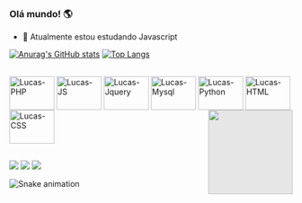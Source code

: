 ### Olá mundo! 🌎

<!--
**lucascaj/lucascaj** is a ✨ _special_ ✨ repository because its `README.md` (this file) appears on your GitHub profile.

Here are some ideas to get you started:

- 🔭 I’m currently working on ...
- 🌱 I’m currently learning ...
- 👯 I’m looking to collaborate on ...
- 🤔 I’m looking for help with ...
- 💬 Ask me about ...
- 📫 How to reach me: ...
- 😄 Pronouns: ...
- ⚡ Fun fact: ...
-->

- 🌱 Atualmente estou estudando Javascript

<div>

  [![Anurag's GitHub stats](https://github-readme-stats-git-masterrstaa-rickstaa.vercel.app/api?username=lucascaj&show_icons=true&count_private=true&include_all_commits=true&theme=dracula&title_color=0a6df0&text_color=ffffff&icon_color=f0cd0a)](https://github.com/anuraghazra/github-readme-stats)
  [![Top Langs](https://github-readme-stats-mtsknn.vercel.app/api/top-langs/?username=lucascaj&theme=dracula&title_color=0a6df0&text_color=ffffff)](https://github.com/anuraghazra/github-readme-stats)
  
</div>

<div style="display: inline_block"><br>
  
  <img align="center" alt="Lucas-PHP" height="60" width="80" src="https://cdn.jsdelivr.net/gh/devicons/devicon/icons/php/php-original.svg" />
  <img align="center" alt="Lucas-JS" height="60" width="80" src="https://cdn.jsdelivr.net/gh/devicons/devicon/icons/javascript/javascript-original.svg" />
  <img align="center" alt="Lucas-Jquery" height="60" width="80" src="https://cdn.jsdelivr.net/gh/devicons/devicon/icons/jquery/jquery-plain-wordmark.svg" />
  <img align="center" alt="Lucas-Mysql" height="60" width="80" src="https://cdn.jsdelivr.net/gh/devicons/devicon/icons/mysql/mysql-original-wordmark.svg" />
  <img align="center" alt="Lucas-Python" height="60" width="80" src="https://cdn.jsdelivr.net/gh/devicons/devicon/icons/python/python-original-wordmark.svg" />
  <img align="center" alt="Lucas-HTML" height="60" width="80" src="https://cdn.jsdelivr.net/gh/devicons/devicon/icons/html5/html5-original.svg" />
  <img align="center" alt="Lucas-CSS" height="60" width="80" src="https://cdn.jsdelivr.net/gh/devicons/devicon/icons/css3/css3-original.svg" />
  
  <img style="display: block;-webkit-user-select: none;background-color: hsl(0, 0%, 90%);" align="right" height="150" width="150" src="https://media.tenor.com/D1K3WxiUzr0AAAAC/dybala-dybalamask.gif">
          
</div>

##

<div>
  
  <a href="https://instagram.com/lucas_caj" target="_blank"><img src="https://img.shields.io/badge/-Instagram-%23E4405F?style=for-the-badge&logo=instagram&logoColor=white" target="_blank"></a>
  <a href = "mailto:lucascajado30@gmail.com"><img src="https://img.shields.io/badge/-Gmail-%23333?style=for-the-badge&logo=gmail&logoColor=white" target="_blank"></a>
  <a href="https://www.linkedin.com/in/lucas-cajado-13765b256/" target="_blank"><img src="https://img.shields.io/badge/-LinkedIn-%230077B5?style=for-the-badge&logo=linkedin&logoColor=white" target="_blank"></a>
  
</div>

![Snake animation](https://github.com/lucascaj/lucascaj/blob/output/github-contribution-grid-snake.svg)
